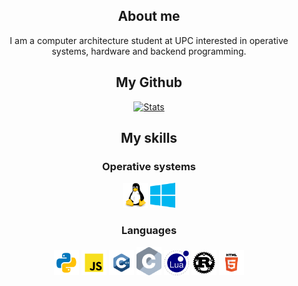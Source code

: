 <div id="content" align="center">

## About me
I am a computer architecture student at UPC interested in operative systems, hardware and backend programming.

## My Github

[![Stats](https://github-readme-stats.vercel.app/api?username=raulgilabert&show_icons=true&theme=github_dark)](https://github.com/raulgilabert)

<!--[![@raulgilabert's Holopin board](https://holopin.me/raulgilabert)](https://holopin.io/@raulgilabert)
-->
## My skills
### Operative systems

[<img src="logos/linux.svg" width=40 max-height=40>](https://www.kernel.org/) [<img src="logos/windows.svg" width=40 max-height=40>](https://www.microsoft.com/en-us/windows/)

### Languages

[<img src="logos/python.svg" width=40 max-height=40>](https://www.python.org/) [<img src="logos/javascript.svg" width=40 max-height=40>](https://www.javascript.com/) [<img src="logos/c++.svg" width=40 max-height=40>](https://isocpp.org/) [<img src="logos/c.svg" width=40 max-height=40>](https://www.iso.org/standard/74528.html) [<img src="logos/lua.svg" width=40 max-height=40>](https://www.lua.org) [<img src="logos/rust.png" width=40 max-height=40>](https://www.rust-lang.org) [<img src="logos/html.svg" width=40 max-height=40>](https://html.spec.whatwg.org/)
</div>
